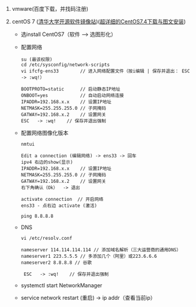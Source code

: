 ﻿1. vmware(百度下载，并找码注册)

2. centOS 7 ([清华大学开源软件镜像站](https://mirrors.tuna.tsinghua.edu.cn/centos/7/isos/x86_64/))([超详细的CentOS7.4下载与图文安装](https://blog.csdn.net/qq_39135287/article/details/83993574))

   - 选install CentOS7（软件 --> 选图形化）

   - 配置网络

     ```
     su (最该权限)
     cd /etc/sysconfig/network-scripts
     vi ifcfg-ens33        // 进入网络配置文件（按i编辑 | 保存并退出： ESC  -> :wq!）
     
     BOOTPROTO=static      // 启动静态IP地址
     ONBOOT=yes            // 自动启动网络连接
     IPADDR=192.168.x.x    // 设置IP地址
     NETMASK=255.255.255.0 // 子网掩码
     GATWAY=192.168.x.2    // 设置网关
     ESC   -> :wq!    // 保存并退出强制
     ```

   - 配置网络图像化版本

     ```
     nmtui
     
     Edit a connection (编辑网络) -> ens33 -> 回车
     ipv4 右边的show(显示)
     IPADDR=192.168.x.x    // 设置IP地址
     NETMASK=255.255.255.0 // 子网掩码
     GATWAY=192.168.x.2    // 设置网关
     右下角确认（Ok）  -> 退出
     
     activate connection  // 开启网络
     ens33 - 点右边 activate (激活)
     
     ping 8.8.8.8
     ```

     

   - DNS

     ```
     vi /etc/resolv.conf
     
     nameserver 114.114.114.114 // 添加域名解析（三大运营商的通用DNS）
     nameserver1 223.5.5.5 // 多添加几个（阿里）或223.6.6.6
     nameserver2 8.8.8.8 // 谷歌
     
      ESC   -> :wq!    // 保存并退出强制
     ```

   - systemctl start NetworkManager 

   - service network restart (重启)   ->   ip addr（查看当前ip）


